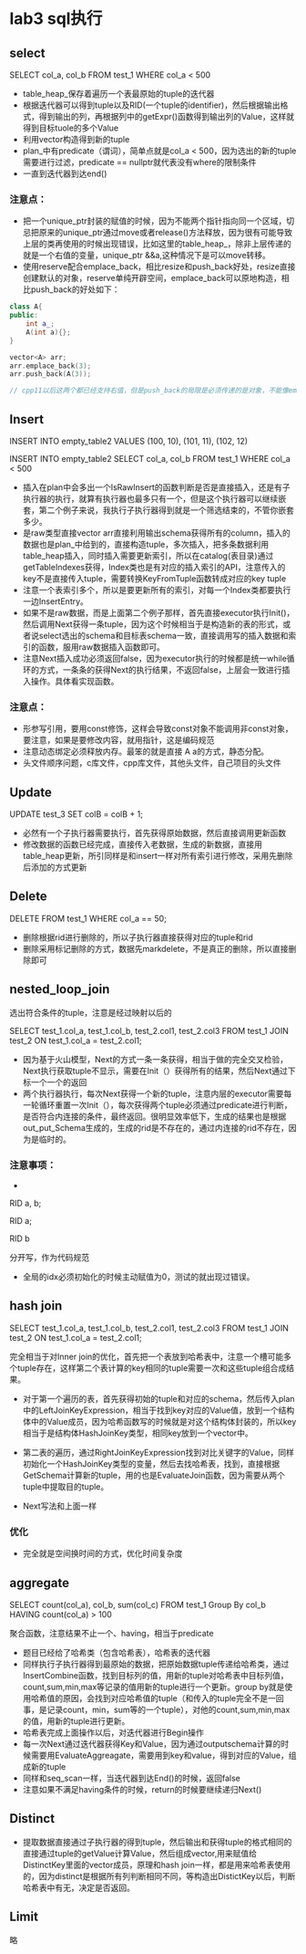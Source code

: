 # lab3 sql执行

## select

SELECT col_a, col_b FROM test_1 WHERE col_a < 500

+ table_heap_保存着遍历一个表最原始的tuple的迭代器
+ 根据迭代器可以得到tuple以及RID(一个tuple的identifier)，然后根据输出格式，得到输出的列，再根据列中的getExpr()函数得到输出列的Value，这样就得到目标tuole的多个Value
+ 利用vector<Value>构造得到新的tuple
+ plan_中有predicate（谓词），简单点就是col_a < 500，因为选出的新的tuple需要进行过滤，predicate == nullptr就代表没有where的限制条件
+ 一直到迭代器到达end()



### 注意点：

+ 把一个unique_ptr封装的赋值的时候，因为不能两个指针指向同一个区域，切忌把原来的unique_ptr通过move或者release()方法释放，因为很有可能导致上层的类再使用的时候出现错误，比如这里的table_heap_，除非上层传递的就是一个右值的变量，unique_ptr<A> &&a,这种情况下是可以move转移。
+ 使用reserve配合emplace_back，相比resize和push_back好处，resize直接创建默认的对象，reserve单纯开辟空间，emplace_back可以原地构造，相比push_back的好处如下：

```cpp
class A{
public:
	int a_;
	A(int a){};
}

vector<A> arr;
arr.emplace_back(3);
arr.push_back(A(3));

// cpp11以后这两个都已经支持右值，但是push_back的局限是必须传递的是对象，不能像emplace_back那样传递
```



## Insert

INSERT INTO empty_table2 VALUES (100, 10), (101, 11), (102, 12)

INSERT INTO empty_table2 SELECT col_a, col_b FROM test_1 WHERE col_a < 500

+ 插入在plan中会多出一个IsRawInsert的函数判断是否是直接插入，还是有子执行器的执行，就算有执行器也最多只有一个，但是这个执行器可以继续嵌套，第二个例子来说，我执行子执行器得到就是一个筛选结束的，不管你嵌套多少。
+ 是raw类型直接vector<Value> arr直接利用输出schema获得所有的column，插入的数据也是plan_中给到的，直接构造tuple，多次插入，把多条数据利用table_heap插入，同时插入需要更新索引，所以在catalog(表目录)通过getTableIndexes获得，Index类也是有对应的插入索引的API，注意传入的key不是直接传入tuple，需要转换KeyFromTuple函数转成对应的key tuple
+ 注意一个表索引多个，所以是要更新所有的索引，对每一个Index类都要执行一边InsertEntry。
+ 如果不是raw数据，而是上面第二个例子那样，首先直接executor执行Init()，然后调用Next获得一条tuple，因为这个时候相当于是构造新的表的形式，或者说select选出的schema和目标表schema一致，直接调用写的插入数据和索引的函数，服用raw数据插入函数即可。
+ 注意Next插入成功必须返回false，因为executor执行的时候都是统一while循环的方式，一条条的获得Next的执行结果，不返回false，上层会一致进行插入操作。具体看实现函数。

### 注意点：

+ 形参写引用，要用const修饰，这样会导致const对象不能调用非const对象，要注意，如果是要修改内容，就用指针，这是编码规范
+ 注意动态绑定必须释放内存。最笨的就是直接 A a的方式，静态分配。
+ 头文件顺序问题，c库文件，cpp库文件，其他头文件，自己项目的头文件



## Update

UPDATE test_3 SET colB = colB + 1;

+ 必然有一个子执行器需要执行，首先获得原始数据，然后直接调用更新函数
+ 修改数据的函数已经完成，直接传入老数据，生成的新数据，直接用table_heap更新，所引同样是和insert一样对所有索引进行修改，采用先删除后添加的方式更新

## Delete

DELETE FROM test_1 WHERE col_a == 50;

+ 删除根据rid进行删除的，所以子执行器直接获得对应的tuple和rid
+ 删除采用标记删除的方式，数据先markdelete，不是真正的删除，所以直接删除即可



## nested_loop_join

选出符合条件的tuple，注意是经过映射以后的

SELECT test_1.col_a, test_1.col_b, test_2.col1, test_2.col3 FROM test_1 JOIN test_2 ON test_1.col_a = test_2.col1;

+ 因为基于火山模型，Next的方式一条一条获得，相当于做的完全交叉检验，Next执行获取tuple不显示，需要在Init（）获得所有的结果，然后Next通过下标一个一个的返回
+ 两个执行器执行，每次Next获得一个新的tuple，注意内层的executor需要每一轮循环重置一次Init（），每次获得两个tuple必须通过predicate进行判断，是否符合内连接的条件，最终返回。很明显效率低下，生成的结果也是根据out_put_Schema生成的，生成的rid是不存在的，通过内连接的rid不存在，因为是临时的。

### 注意事项：

+ 

RID a, b;

RID a;

RID b

分开写，作为代码规范

+ 全局的idx必须初始化的时候主动赋值为0，测试的就出现过错误。



## hash join

SELECT test_1.col_a, test_1.col_b, test_2.col1, test_2.col3 FROM test_1 JOIN test_2 ON test_1.col_a = test_2.col1;

完全相当于对Inner join的优化，首先把一个表放到哈希表中，注意一个槽可能多个tuple存在，这样第二个表计算的key相同的tuple需要一次和这些tuple组合成结果。

+ 对于第一个遍历的表，首先获得初始的tuple和对应的schema，然后传入plan中的LeftJoinKeyExpression，相当于找到key对应的Value值，放到一个结构体中的Value成员，因为哈希函数写的时候就是对这个结构体封装的，所以key相当于是结构体HashJoinKey类型，相同key放到一个vector中。

+ 第二表的遍历，通过RightJoinKeyExpression找到对比关键字的Value，同样初始化一个HashJoinKey类型的变量，然后去找哈希表，找到，直接根据GetSchema计算新的tuple，用的也是EvaluateJoin函数，因为需要从两个tuple中提取目的tuple。
+ Next写法和上面一样

### 优化

+ 完全就是空间换时间的方式，优化时间复杂度



## aggregate 

SELECT count(col_a), col_b, sum(col_c) FROM test_1 Group By col_b HAVING count(col_a) > 100

聚合函数，注意结果不止一个、having，相当于predicate

+ 题目已经给了哈希类（包含哈希表），哈希表的迭代器
+ 同样执行子执行器得到最原始的数据，把原始数据tuple传递给哈希类，通过InsertCombine函数，找到目标列的值，用新的tuple对哈希表中目标列值，count,sum,min,max等记录的值用新的tuple进行一个更新。group by就是使用哈希值的原因，会找到对应哈希值的tuple（和传入的tuple完全不是一回事，是记录count，min，sum等的一个tuple），对他的count,sum,min,max的值，用新的tuple进行更新。
+ 哈希表完成上面操作以后，对迭代器进行Begin操作
+ 每一次Next通过迭代器获得Key和Value，因为通过outputschema计算的时候需要用EvaluateAggreagate，需要用到key和value，得到对应的Value，组成新的tuple
+ 同样和seq_scan一样，当迭代器到达End()的时候，返回false
+ 注意如果不满足having条件的时候，return的时候要继续递归Next()

## Distinct

+ 提取数据直接通过子执行器的得到tuple，然后输出和获得tuple的格式相同的直接通过tuple的getValue计算Value，然后组成vector<Value>,用来赋值给DistinctKey里面的vector<Value>成员，原理和hash join一样，都是用来哈希表使用的，因为distinct是根据所有列判断相同不同，等构造出DistictKey以后，判断哈希表中有无，决定是否返回。



## Limit

略









